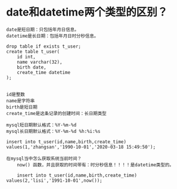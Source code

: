 # date和datetime两个类型的区别？
	date是短日期：只包括年月日信息。
	datetime是长日期：包括年月日时分秒信息。

	drop table if exists t_user;
	create table t_user(
		id int,
		name varchar(32),
		birth date,
		create_time datetime
	);


	id是整数
	name是字符串
	birth是短日期
	create_time是这条记录的创建时间：长日期类型

	mysql短日期默认格式：%Y-%m-%d
	mysql长日期默认格式：%Y-%m-%d %h:%i:%s

	insert into t_user(id,name,birth,create_time) values(1,'zhangsan','1990-10-01','2020-03-18 15:49:50');

	在mysql当中怎么获取系统当前时间？
		now() 函数，并且获取的时间带有：时分秒信息！！！！是datetime类型的。
	
		insert into t_user(id,name,birth,create_time) values(2,'lisi','1991-10-01',now());
